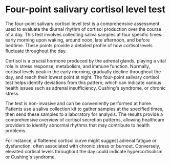 <!--
source: GPT-4o
tags: cortisol tests
-->

# Four-point salivary cortisol level test

The four-point salivary cortisol level test is a comprehensive assessment used to evaluate the diurnal rhythm of cortisol production over the course of a day. This test involves collecting saliva samples at four specific times: early morning upon waking, around noon, late afternoon, and before bedtime. These points provide a detailed profile of how cortisol levels fluctuate throughout the day.

Cortisol is a crucial hormone produced by the adrenal glands, playing a vital role in stress response, metabolism, and immune function. Normally, cortisol levels peak in the early morning, gradually decline throughout the day, and reach their lowest point at night. The four-point salivary cortisol test helps identify deviations from this pattern, which can indicate various health issues such as adrenal insufficiency, Cushing's syndrome, or chronic stress.

The test is non-invasive and can be conveniently performed at home. Patients use a saliva collection kit to gather samples at the specified times, then send these samples to a laboratory for analysis. The results provide a comprehensive overview of cortisol secretion patterns, allowing healthcare providers to identify abnormal rhythms that may contribute to health problems.

For instance, a flattened cortisol curve might suggest adrenal fatigue or dysfunction, often associated with chronic stress or burnout. Conversely, elevated cortisol levels throughout the day could indicate hypercortisolism or Cushing's syndrome.
